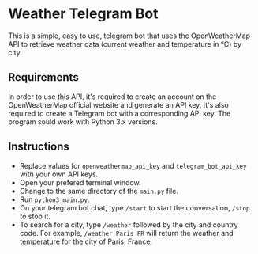 <h1>Weather Telegram Bot</h1>

This is a simple, easy to use, telegram bot that uses the OpenWeatherMap API to retrieve weather data (current weather and temperature in °C) by city.

<h2>Requirements</h2>

In order to use this API, it's required to create an account on the OpenWeatherMap official website and generate an API key.
It's also required to create a Telegram bot with a corresponding API key.
The program sould work with Python 3.x versions.

<h2>Instructions</h2>

- Replace values for `openweathermap_api_key` and `telegram_bot_api_key` with your own API keys.
- Open your prefered terminal window.
- Change to the same directory of the `main.py` file.
- Run `python3 main.py`.
- On your telegram bot chat, type `/start` to start the conversation, `/stop` to stop it.
- To search for a city, type `/weather` followed by the city and country code. For example, `/weather Paris FR` will return the weather and temperature for the city of Paris, France.
